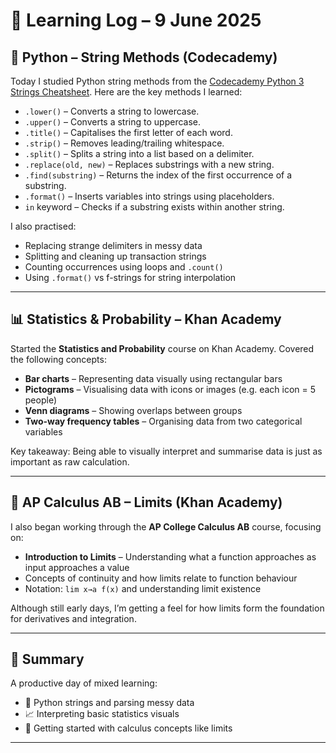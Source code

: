 # 🧠 Learning Log – 9 June 2025

## 📘 Python – String Methods (Codecademy)

Today I studied Python string methods from the [Codecademy Python 3 Strings Cheatsheet](https://www.codecademy.com/learn/learn-python-3/modules/learn-python3-strings/cheatsheet). Here are the key methods I learned:

- `.lower()` – Converts a string to lowercase.
- `.upper()` – Converts a string to uppercase.
- `.title()` – Capitalises the first letter of each word.
- `.strip()` – Removes leading/trailing whitespace.
- `.split()` – Splits a string into a list based on a delimiter.
- `.replace(old, new)` – Replaces substrings with a new string.
- `.find(substring)` – Returns the index of the first occurrence of a substring.
- `.format()` – Inserts variables into strings using placeholders.
- `in` keyword – Checks if a substring exists within another string.

I also practised:
- Replacing strange delimiters in messy data
- Splitting and cleaning up transaction strings
- Counting occurrences using loops and `.count()`
- Using `.format()` vs f-strings for string interpolation

---

## 📊 Statistics & Probability – Khan Academy

Started the **Statistics and Probability** course on Khan Academy. Covered the following concepts:

- **Bar charts** – Representing data visually using rectangular bars
- **Pictograms** – Visualising data with icons or images (e.g. each icon = 5 people)
- **Venn diagrams** – Showing overlaps between groups
- **Two-way frequency tables** – Organising data from two categorical variables

Key takeaway: Being able to visually interpret and summarise data is just as important as raw calculation.

---

## 🧮 AP Calculus AB – Limits (Khan Academy)

I also began working through the **AP College Calculus AB** course, focusing on:

- **Introduction to Limits** – Understanding what a function approaches as input approaches a value
- Concepts of continuity and how limits relate to function behaviour
- Notation: `lim x→a f(x)` and understanding limit existence

Although still early days, I’m getting a feel for how limits form the foundation for derivatives and integration.

---

## 🏁 Summary

A productive day of mixed learning:
- 🐍 Python strings and parsing messy data
- 📈 Interpreting basic statistics visuals
- 🔢 Getting started with calculus concepts like limits

---

